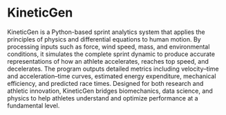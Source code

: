 # KineticGen
KineticGen is a Python-based sprint analytics system that applies the principles of physics and differential equations to human motion. By processing inputs such as force, wind speed, mass, and environmental conditions, it simulates the complete sprint dynamic to produce accurate representations of how an athlete accelerates, reaches top speed, and decelerates. The program outputs detailed metrics including velocity–time and acceleration–time curves, estimated energy expenditure, mechanical efficiency, and predicted race times. Designed for both research and athletic innovation, KineticGen bridges biomechanics, data science, and physics to help athletes understand and optimize performance at a fundamental level.
